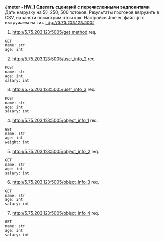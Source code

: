 **Jmeter - HW_1**
**Сделать сценарий с перечисленными эндпоинтами**
Дать нагрузку на 50, 250, 500 потоков.
Результаты прогонов ввгрузить в CSV, на заняти посмотрим что и как.
Настройки Jmeter, файл .jmx выгружаем на гит.
http://5.75.203.123:5005

1. http://5.75.203.123:5005/get_method
req.
```
GET
name: str
age: int
```
2. http://5.75.203.123:5005/user_info_2
req.
```
POST
name: str
age: int
salary: int
```
3. http://5.75.203.123:5005/user_info_3
req.
```
POST
name: str
age: int
salary: int
```
4. http://5.75.203.123:5005/object_info_1
req.
```
GET
name: str
age: int
weight: int
```
5. http://5.75.203.123:5005/object_info_2
req.
```
GET
name: str
age: int
salary: int
```
6. http://5.75.203.123:5005/object_info_3
req.
```
GET
name: str
age: int
salary: int
```
7. http://5.75.203.123:5005/object_info_4
req.
```
GET
name: str
age: int
salary: int
```




